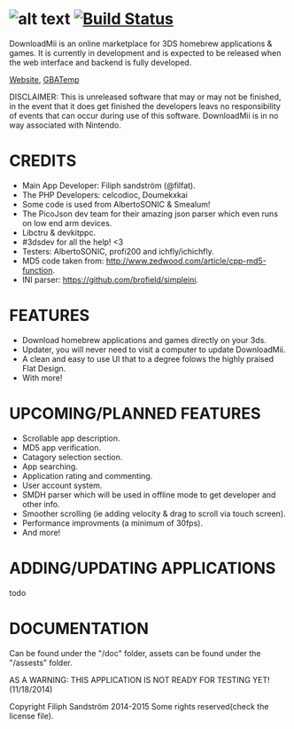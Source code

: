 ![alt text](https://raw.githubusercontent.com/DownloadMii/DownloadMii/master/logo.PNG "Logo") [![Build Status](http://build.filfatstudios.com:8080/buildStatus/icon?job=DownloadMii (3DS))](http://build.filfatstudios.com:8080/job/DownloadMii%20(3DS)/)
===========
DownloadMii is an online marketplace for 3DS homebrew applications & games.
It is currently in development and is expected to be released when the web interface and backend is fully developed.

[Website](http://downloadmii.filfatstudios.com), [GBATemp](http://gbatemp.net/threads/downloadmii-a-homebrew-online-marketplace-not-released.374759/)

DISCLAIMER: This is unreleased software that may or may not be finished, in the event that it does get finished the developers leavs no responsibility of events that can occur during use of this software. DownloadMii is in no way associated with Nintendo. 


CREDITS
====
* Main App Developer: Filiph sandström (@filfat).
* The PHP Developers: celcodioc, Doumekxkai
* Some code is used from AlbertoSONIC & Smealum!
* The PicoJson dev team for their amazing json parser which even runs on low end arm devices.
* Libctru & devkitppc.
* #3dsdev for all the help! <3
* Testers: AlbertoSONIC, profi200 and ichfly/ichichfly.
* MD5 code taken from: http://www.zedwood.com/article/cpp-md5-function.
* INI parser: https://github.com/brofield/simpleini.

FEATURES
====
* Download homebrew applications and games directly on your 3ds.
* Updater, you will never need to visit a computer to update DownloadMii.
* A clean and easy to use UI that to a degree folows the highly praised Flat Design.
* With more!

UPCOMING/PLANNED FEATURES
====
* Scrollable app description.
* MD5 app verification.
* Catagory selection section.
* App searching.
* Application rating and commenting.
* User account system.
* SMDH parser which will be used in offline mode to get developer and other info.
* Smoother scrolling (ie adding velocity & drag to scroll via touch screen).
* Performance improvments (a minimum of 30fps).
* And more!

ADDING/UPDATING APPLICATIONS
====
todo

DOCUMENTATION
====
Can be found under the "/doc" folder, assets can be found under the "/assests" folder.


AS A WARNING: THIS APPLICATION IS NOT READY FOR TESTING YET! (11/18/2014)

Copyright Filiph Sandström 2014-2015 Some rights reserved(check the license file).
